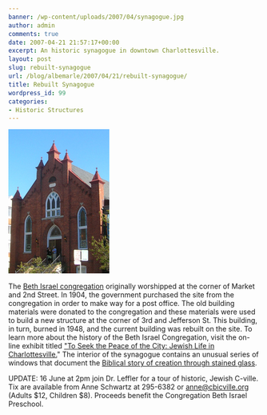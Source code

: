 ```yaml
---
banner: /wp-content/uploads/2007/04/synagogue.jpg
author: admin
comments: true
date: 2007-04-21 21:57:17+00:00
excerpt: An historic synagogue in downtown Charlottesville.
layout: post
slug: rebuilt-synagogue
url: /blog/albemarle/2007/04/21/rebuilt-synagogue/
title: Rebuilt Synagogue
wordpress_id: 99
categories:
- Historic Structures
---
```




![Beth Israel Synagogue](/wp-content/uploads/2007/04/synagogue.jpg)

The [Beth Israel congregation](http://www.cbicville.org/) originally worshipped at the corner of Market and 2nd Street. In 1904, the government purchased the site from the congregation in order to make way for a post office. The old building materials were donated to the congregation and these materials were used to build a new structure at the corner of 3rd and Jefferson St. This building, in turn, burned in 1948, and the current building was rebuilt on the site. To learn more about the history of the Beth Israel Congregation, visit the on-line exhibit titled ["To Seek the Peace of the City: Jewish Life in  Charlottesville.](http://www.lib.virginia.edu/small/exhibits/seek/)" The interior of the synagogue contains an unusual series of windows that document the [Biblical story of creation through stained glass](http://www.cbicville.org/about/windows.html).

UPDATE: 16 June at 2pm join Dr. Leffler for a tour of historic, Jewish C-ville. Tix are available from Anne Schwartz at 295-6382 or anne@cbicville.org (Adults $12, Children $8). Proceeds benefit the Congregation Beth Israel Preschool. <!-- more -->
